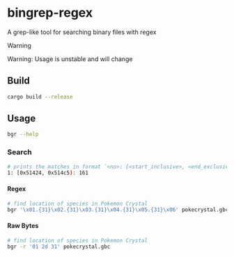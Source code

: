 # bingrep-regex

A grep-like tool for searching binary files with regex

> [!warning]
> Warning: Usage is unstable and will change

## Build

```sh
cargo build --release
```

## Usage

```sh
bgr --help
```

### Search

```sh
# prints the matches in format `<no>: [<start_inclusive>, <end_exclusive>): <len>`
1: [0x51424, 0x514c5): 161
```

#### Regex

```sh
# find location of species in Pokemon Crystal
bgr '\x01.{31}\x02.{31}\x03.{31}\x04.{31}\x05.{31}\x06' pokecrystal.gbc
```

#### Raw Bytes

```sh
# find location of species in Pokemon Crystal
bgr -r '01 2d 31' pokecrystal.gbc
```
